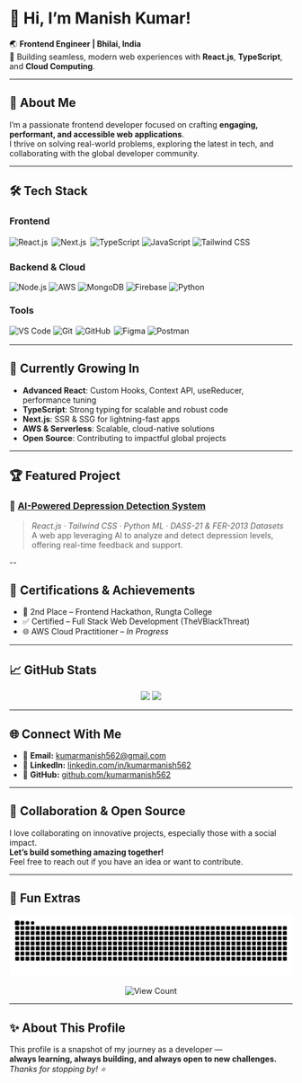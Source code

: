 # 👋 Hi, I’m Manish Kumar!

🌏 **Frontend Engineer | Bhilai, India**  
🚀 Building seamless, modern web experiences with **React.js**, **TypeScript**, and **Cloud Computing**.

---

## 🚀 About Me

I’m a passionate frontend developer focused on crafting **engaging, performant, and accessible web applications**.  
I thrive on solving real-world problems, exploring the latest in tech, and collaborating with the global developer community.

---

## 🛠️ Tech Stack

### **Frontend**
<p>
  <img src="https://cdn.jsdelivr.net/gh/devicons/devicon/icons/react/react-original-wordmark.svg" height="40" alt="React.js" />
  <img src="https://cdn.jsdelivr.net/gh/devicons/devicon/icons/nextjs/nextjs-original-wordmark.svg" height="40" alt="Next.js" style="background-color:white; border-radius:5px; padding:3px;" />
  <img src="https://cdn.jsdelivr.net/gh/devicons/devicon/icons/typescript/typescript-plain.svg" height="40" alt="TypeScript" />
  <img src="https://cdn.jsdelivr.net/gh/devicons/devicon/icons/javascript/javascript-original.svg" height="40" alt="JavaScript" />
  <img src="https://cdn.jsdelivr.net/gh/devicons/devicon/icons/tailwindcss/tailwindcss-plain.svg" height="40" alt="Tailwind CSS" />
</p>

### **Backend & Cloud**
<p>
  <img src="https://cdn.jsdelivr.net/gh/devicons/devicon/icons/nodejs/nodejs-original-wordmark.svg" height="40" alt="Node.js" />
  <img src="https://cdn.jsdelivr.net/gh/devicons/devicon/icons/amazonwebservices/amazonwebservices-original-wordmark.svg" height="40" alt="AWS" />
  <img src="https://cdn.jsdelivr.net/gh/devicons/devicon/icons/mongodb/mongodb-original-wordmark.svg" height="40" alt="MongoDB" />
  <img src="https://cdn.jsdelivr.net/gh/devicons/devicon/icons/firebase/firebase-plain-wordmark.svg" height="40" alt="Firebase" />
  <img src="https://cdn.jsdelivr.net/gh/devicons/devicon/icons/python/python-original.svg" height="40" alt="Python" />
</p>

### **Tools**
<p>
  <img src="https://cdn.jsdelivr.net/gh/devicons/devicon/icons/vscode/vscode-original.svg" height="40" alt="VS Code" />
  <img src="https://cdn.jsdelivr.net/gh/devicons/devicon/icons/git/git-original.svg" height="40" alt="Git" />
  <img src="https://cdn.jsdelivr.net/gh/devicons/devicon/icons/github/github-original.svg" height="40" alt="GitHub" style="background-color:white; border-radius:5px; padding:2px;" />
  <img src="https://cdn.jsdelivr.net/gh/devicons/devicon/icons/figma/figma-original.svg" height="40" alt="Figma" />
  <img src="https://cdn.jsdelivr.net/gh/devicons/devicon/icons/postman/postman-original.svg" height="40" alt="Postman" />
</p>

---

## 🌱 Currently Growing In

- **Advanced React**: Custom Hooks, Context API, useReducer, performance tuning  
- **TypeScript**: Strong typing for scalable and robust code  
- **Next.js**: SSR & SSG for lightning-fast apps  
- **AWS & Serverless**: Scalable, cloud-native solutions  
- **Open Source**: Contributing to impactful global projects

---

## 🏆 Featured Project

### 🧠 [AI-Powered Depression Detection System](https://github.com/kumarmanish562/depression-detection)
> _React.js · Tailwind CSS · Python ML · DASS-21 & FER-2013 Datasets_  
A web app leveraging AI to analyze and detect depression levels, offering real-time feedback and support.

--

## 🏅 Certifications & Achievements

- 🥈 2nd Place – Frontend Hackathon, Rungta College  
- ✅ Certified – Full Stack Web Development (TheVBlackThreat)  
- 🌐 AWS Cloud Practitioner – *In Progress*  

---

## 📈 GitHub Stats

<p align="center">
  <img src="https://github-readme-stats.vercel.app/api?username=kumarmanish562&theme=react&show_icons=true&hide_border=true" height="170" />
  <img src="https://github-readme-streak-stats.herokuapp.com/?user=kumarmanish562&theme=react&hide_border=true" height="170"/>
</p>

---

## 🌐 Connect With Me

- 📧 **Email:** [kumarmanish562@gmail.com](mailto:kumarmanish562@gmail.com)  
- 💼 **LinkedIn:** [linkedin.com/in/kumarmanish562](https://linkedin.com/in/kumarmanish562)  
- 🐙 **GitHub:** [github.com/kumarmanish562](https://github.com/kumarmanish562)

---

## 🤝 Collaboration & Open Source

I love collaborating on innovative projects, especially those with a social impact.  
**Let’s build something amazing together!**  
Feel free to reach out if you have an idea or want to contribute.

---

## 🐍 Fun Extras

<p align="center">
  <img src="https://raw.githubusercontent.com/kumarmanish562/kumarmanish562/output/snake.svg" alt="Snake animation" />
</p>

<p align="center">
  <img src="https://visitcount.itsvg.in/api?id=kumarmanish562&icon=0&color=0" alt="View Count" />
</p>

---

## ✨ About This Profile

This profile is a snapshot of my journey as a developer —  
**always learning, always building, and always open to new challenges.**  
_Thanks for stopping by! ⭐️_
